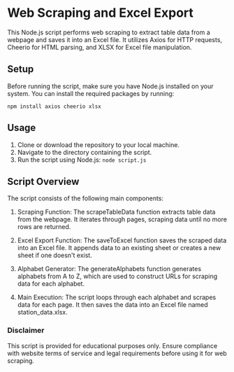 
# Web Scraping and Excel Export

This Node.js script performs web scraping to extract table data from a webpage and saves it into an Excel file. It utilizes Axios for HTTP requests, Cheerio for HTML parsing, and XLSX for Excel file manipulation.

## Setup
Before running the script, make sure you have Node.js installed on your system. You can install the required packages by running:

``` npm install axios cheerio xlsx ```

## Usage
1. Clone or download the repository to your local machine.
2. Navigate to the directory containing the script.
3. Run the script using Node.js:
    ``` node script.js ```
   
## Script Overview

The script consists of the following main components:

1. Scraping Function: The scrapeTableData function extracts table data from the webpage. It iterates through pages, scraping data until no more rows are returned.

2. Excel Export Function: The saveToExcel function saves the scraped data into an Excel file. It appends data to an existing sheet or creates a new sheet if one doesn't exist.

3. Alphabet Generator: The generateAlphabets function generates alphabets from A to Z, which are used to construct URLs for scraping data for each alphabet.

4. Main Execution: The script loops through each alphabet and scrapes data for each page. It then saves the data into an Excel file named station_data.xlsx.

### Disclaimer
This script is provided for educational purposes only. Ensure compliance with website terms of service and legal requirements before using it for web scraping.
